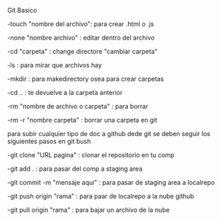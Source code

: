 Git Basico

-touch "nombre del archivo": para crear .html o .js

-none "nombre archivo" : editar dentro del archivo

-cd "carpeta" : change directore "cambiar carpeta"

-ls : para mirar que archivos hay

-mkdir : para makedirectory osea para crear carpetas

-cd .. : te devuelve a la carpeta anterior

-rm "nombre de archivo o carpeta" : para borrar

-rm -r "nombre carpeta" : borrar una carpeta en git

para subir cualquier tipo de doc a github dede git se deben seguir los siguientes pasos en git bush

-git clone "URL pagina" : clonar el repositorio en tu comp

-git add . : para pasar del comp a staging area

-git commit -m "mensaje aqui" : para pasar de staging area a localrepo

-git push origin "rama" : para paar de localrepo a la nube github

-git pull origin "rama" : para bajar un archivo de la nube
